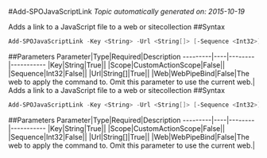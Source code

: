 #Add-SPOJavaScriptLink
*Topic automatically generated on: 2015-10-19*

Adds a link to a JavaScript file to a web or sitecollection
##Syntax
```powershell
Add-SPOJavaScriptLink -Key <String> -Url <String[]> [-Sequence <Int32>] [-Scope <CustomActionScope>] [-Web <WebPipeBind>]
```


##Parameters
Parameter|Type|Required|Description
---------|----|--------|-----------
|Key|String|True||
|Scope|CustomActionScope|False||
|Sequence|Int32|False||
|Url|String[]|True||
|Web|WebPipeBind|False|The web to apply the command to. Omit this parameter to use the current web.|
Adds a link to a JavaScript file to a web or sitecollection
##Syntax
```powershell
Add-SPOJavaScriptLink -Key <String> -Url <String[]> [-Sequence <Int32>] [-Scope <CustomActionScope>] [-Web <WebPipeBind>]
```


##Parameters
Parameter|Type|Required|Description
---------|----|--------|-----------
|Key|String|True||
|Scope|CustomActionScope|False||
|Sequence|Int32|False||
|Url|String[]|True||
|Web|WebPipeBind|False|The web to apply the command to. Omit this parameter to use the current web.|
